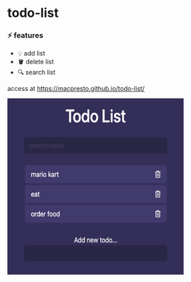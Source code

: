 # todo-list

### ⚡️ features
- 💡 add list
- 🪣 delete list
- 🔍 search list


access at https://macpresto.github.io/todo-list/

<img src="https://github.com/Macpresto/todo-list/blob/main/Screenshot%202023-02-14%20at%2011.51.53%20AM.png" width="400" height="400">

